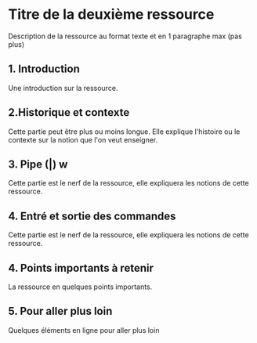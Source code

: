 # Titre de la deuxième ressource
Description de la ressource au format texte et en 1 paragraphe max (pas plus)

## 1. Introduction
Une introduction sur la ressource.

## 2.Historique et contexte
Cette partie peut être plus ou moins longue. Elle explique l'histoire ou le contexte sur la notion que l'on veut enseigner.

## 3. Pipe (|) w
Cette partie est le nerf de la ressource, elle expliquera les notions de cette ressource.


## 4. Entré et sortie des commandes 
Cette partie est le nerf de la ressource, elle expliquera les notions de cette ressource.



## 4. Points importants à retenir
La ressource en quelques points importants.

## 5. Pour aller plus loin
Quelques éléments en ligne pour aller plus loin
